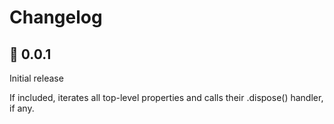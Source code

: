 # Changelog

## :tada: 0.0.1

Initial release

If included, iterates all top-level properties and calls their .dispose() handler, if any.
